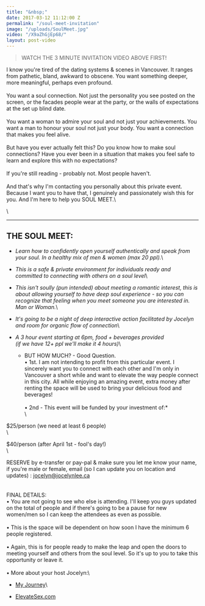 ```yaml
---
title: "&nbsp;"
date: 2017-03-12 11:12:00 Z
permalink: "/soul-meet-invitation"
image: "/uploads/SoulMeet.jpg"
video: "/X9aZhGjEp68/"
layout: post-video
---
```


> WATCH THE 3 MINUTE INVITATION VIDEO ABOVE FIRST!

I know you're tired of the dating systems & scenes in Vancouver. It ranges from pathetic, bland, awkward to obscene. You want something deeper, more meaningful, perhaps even profound.\
\
You want a soul connection. Not just the personality you see posted on the screen, or the facades people wear at the party, or the walls of expectations at the set up blind date.\
\
You want a woman to admire your soul and not just your achievements. You want a man to honour your soul not just your body. You want a connection that makes you feel alive.\
\
But have you ever actually felt this? Do you know how to make soul connections? Have you ever been in a situation that makes you feel safe to learn and explore this with no expectations?\
\
If you're still reading - probably not. Most people haven't.\
\
And that's why I'm contacting you personally about this private event. Because I want you to have that, I genuinely and passionately wish this for you. And I'm here to help you SOUL MEET.\\

\
______________________________

## THE SOUL MEET:

* *Learn how to confidently open yourself authentically and speak from your soul. In a healthy mix of men & women (max 20 ppl).*\

* *This is a safe & private environment for individuals ready and committed to connecting with others on a soul level*\

* *This isn't soully (pun intended) about meeting a romantic interest, this is about allowing yourself to have deep soul experience - so you can recognize that feeling when you meet someone you are interested in. Man or Woman.*\

* *It's going to be a night of deep interactive action facilitated by Jocelyn and room for organic flow of connection*\

* *A 3 hour event starting at 6pm, food \+ beverages provided\
  \(if we have 12\+ ppl we'll make it 4 hours)*\

  * BUT HOW MUCH? - Good Question.\
    • 1st. I am not intending to profit from this particular event. I sincerely want you to connect with each other and I'm only in Vancouver a short while and want to elevate the way people connect in this city. All while enjoying an amazing event, extra money after renting the space will be used to bring your delicious food and beverages!\
    \
    • 2nd - This event will be funded by your investment of:\*\
    \\

\$25/person (we need at least 6 people)\
\\

\$40/person (after April 1st - fool's day!)\
\\

RESERVE by e-transfer or pay-pal & make sure you let me know your name, if you're male or female, email (so I can update you on location and updates) : jocelyn@jocelynlee.ca\
\
\
FINAL DETAILS:\
• You are not going to see who else is attending. I'll keep you guys updated on the total of people and if there's going to be a pause for new women/men so I can keep the attendees as even as possible.\
\
• This is the space will be dependent on how soon I have the minimum 6 people registered.\
\
• Again, this is for people ready to make the leap and open the doors to meeting yourself and others from the soul level. So it's up to you to take this opportunity or leave it.\
\
• More about your host Jocelyn:\\

* [My Journey](http://www.jocelynlee.ca/my-journey/)\\

* [ElevateSex.com](http://elevatesex.com/)